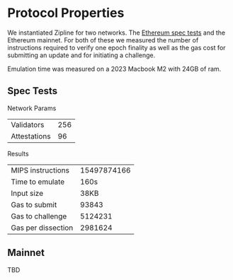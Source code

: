 # Protocol Properties

We instantiated Zipline for two networks. The [Ethereum spec tests](https://github.com/ethereum/consensus-spec-tests) and the Ethereum mainnet. For both of these we measured the number of instructions required to verify one epoch finality as well as the gas cost for submitting an update and for initiating a challenge.

Emulation time was measured on a 2023 Macbook M2 with 24GB of ram.

## Spec Tests

Network Params

| |  |
| -------- | -------- |
| Validators | 256 |
| Attestations | 96 |

Results

| |  |
| -------- | -------- |
| MIPS instructions | 15497874166 |
| Time to emulate | 160s |
| Input size | 38KB |
| Gas to submit | 93843 |
| Gas to challenge | 5124231 |
| Gas per dissection | 2981624 |
## Mainnet

TBD
